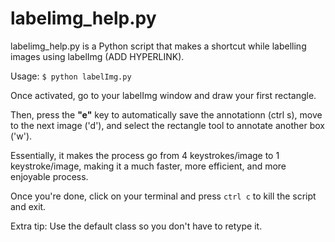 # labelimg_help.py
labelimg_help.py is a Python script that makes a shortcut while labelling images using labelImg (ADD HYPERLINK).

Usage:
`$ python labelImg.py`

Once activated, go to your labelImg window and draw your first rectangle. 

Then, press the **"e"** key to automatically save the annotationn (ctrl s), move to the next image ('d'), and select the rectangle tool to annotate another box ('w'). 

Essentially, it makes the process go from 4 keystrokes/image to 1 keystroke/image, making it a much faster, more efficient, and more enjoyable process.

Once you're done, click on your terminal and press `ctrl c` to kill the script and exit.

Extra tip: Use the default class so you don't have to retype it.
